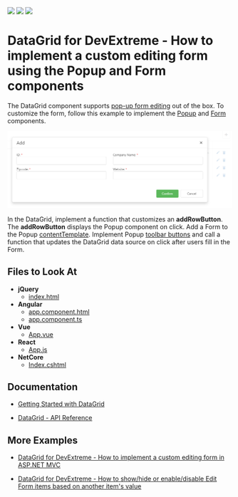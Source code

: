 <!-- default badges list -->
![](https://img.shields.io/endpoint?url=https://codecentral.devexpress.com/api/v1/VersionRange/263296064/20.1.3%2B)
[![](https://img.shields.io/badge/Open_in_DevExpress_Support_Center-FF7200?style=flat-square&logo=DevExpress&logoColor=white)](https://supportcenter.devexpress.com/ticket/details/T888862)
[![](https://img.shields.io/badge/📖_How_to_use_DevExpress_Examples-e9f6fc?style=flat-square)](https://docs.devexpress.com/GeneralInformation/403183)
<!-- default badges end -->
# DataGrid for DevExtreme - How to implement a custom editing form using the Popup and Form components

The DataGrid component supports [pop-up form editing](https://js.devexpress.com/Demos/WidgetsGallery/Demo/DataGrid/PopupEditing/jQuery/Light/) out of the box. To customize the form, follow this example to implement the [Popup](https://js.devexpress.com/Documentation/ApiReference/UI_Components/dxPopup/) and [Form](https://js.devexpress.com/Documentation/ApiReference/UI_Components/dxForm/) components.

![A custom editing form](devextreme-datagrid-custom-editing-form.png)

In the DataGrid, implement a function that customizes an **addRowButton**. The **addRowButton** displays the Popup component on click. Add a Form to the Popup [contentTemplate](https://js.devexpress.com/Documentation/ApiReference/UI_Components/dxPopup/Configuration/#contentTemplate). Implement Popup [toolbar buttons](https://js.devexpress.com/Documentation/ApiReference/UI_Components/dxPopup/Configuration/toolbarItems/) and call a function that updates the DataGrid data source on click after users fill in the Form.

## Files to Look At

- **jQuery**
    - [index.html](jQuery/index.html)
- **Angular**
    - [app.component.html](Angular/src/app/app.component.html)
    - [app.component.ts](Angular/src/app/app.component.ts)
- **Vue**
    - [App.vue](Vue/src/App.vue)
- **React**
    - [App.js](React/src/App.js)
- **NetCore**    
    - [Index.cshtml](ASP.NET/SampleApp/Views/Home/Index.cshtml)

## Documentation

- [Getting Started with DataGrid](https://js.devexpress.com/Documentation/Guide/UI_Components/DataGrid/Getting_Started_with_DataGrid/)

- [DataGrid - API Reference](https://js.devexpress.com/Documentation/ApiReference/UI_Components/dxDataGrid/)

## More Examples

- [DataGrid for DevExtreme - How to implement a custom editing form in ASP.NET MVC](https://github.com/DevExpress-Examples/devextreme-asp-net-mvc-datagrid-custom-editing-form)

- [DataGrid for DevExtreme - How to show/hide or enable/disable Edit Form items based on another item's value](https://github.com/DevExpress-Examples/DataGrid-How-to-hide-disable-Edit-Form-items-based-on-another-item-s-value)

